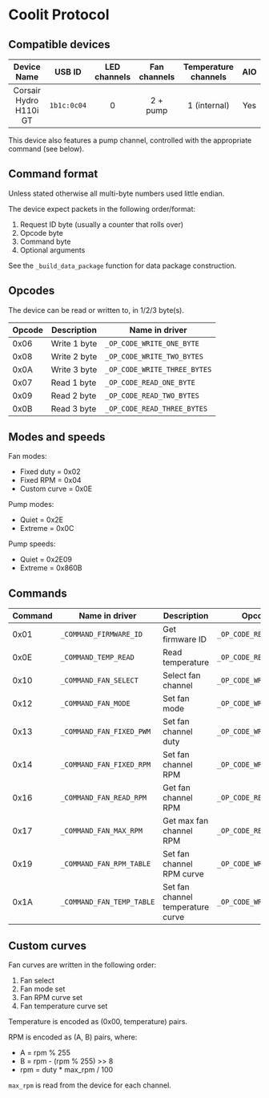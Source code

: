# Coolit Protocol

## Compatible devices

| Device Name | USB ID | LED channels | Fan channels | Temperature channels | AIO |
|:-----------:|:------:|:------------:|:------------:|:--------------------:|:---:|
| Corsair Hydro H110i GT | `1b1c:0c04` | 0 | 2 + pump | 1 (internal) | Yes |

This device also features a pump channel, controlled with the appropriate command (see below).

## Command format

Unless stated otherwise all multi-byte numbers used little endian.

The device expect packets in the following order/format:

1. Request ID byte (usually a counter that rolls over)
2. Opcode byte
3. Command byte
4. Optional arguments

See the `_build_data_package` function for data package construction.

## Opcodes

The device can be read or written to, in 1/2/3 byte(s).

|Opcode|Description|Name in driver|
|-|-|-|
|0x06|Write 1 byte|`_OP_CODE_WRITE_ONE_BYTE`|
|0x08|Write 2 byte|`_OP_CODE_WRITE_TWO_BYTES`|
|0x0A|Write 3 byte|`_OP_CODE_WRITE_THREE_BYTES`|
|0x07|Read 1 byte|`_OP_CODE_READ_ONE_BYTE`|
|0x09|Read 2 byte|`_OP_CODE_READ_TWO_BYTES`|
|0x0B|Read 3 byte|`_OP_CODE_READ_THREE_BYTES`|

## Modes and speeds

Fan modes:
- Fixed duty = 0x02
- Fixed RPM = 0x04
- Custom curve = 0x0E

Pump modes:
- Quiet = 0x2E
- Extreme = 0x0C

Pump speeds:
- Quiet = 0x2E09
- Extreme = 0x860B

## Commands

|Command|Name in driver|Description|Opcode to use|Arguments|
|-|-|-|-|-|
|0x01|`_COMMAND_FIRMWARE_ID`|Get firmware ID|`_OP_CODE_READ_TWO_BYTES`|n/a|
|0x0E|`_COMMAND_TEMP_READ`|Read temperature|`_OP_CODE_READ_TWO_BYTES`|n/a|
|0x10|`_COMMAND_FAN_SELECT`|Select fan channel|`_OP_CODE_WRITE_ONE_BYTE`|0x0 to 0x2 (fan1/fan2/pump)|
|0x12|`_COMMAND_FAN_MODE`|Set fan mode|`_OP_CODE_WRITE_ONE_BYTE`|See fan/pump modes|
|0x13|`_COMMAND_FAN_FIXED_PWM`|Set fan channel duty|`_OP_CODE_WRITE_ONE_BYTE`|duty as RPM|
|0x14|`_COMMAND_FAN_FIXED_RPM`|Set fan channel RPM|`_OP_CODE_WRITE_TWO_BYTES`|pump speed|
|0x16|`_COMMAND_FAN_READ_RPM`|Get fan channel RPM|`_OP_CODE_READ_TWO_BYTES`|n/a|
|0x17|`_COMMAND_FAN_MAX_RPM`|Get max fan channel RPM|`_OP_CODE_READ_TWO_BYTES`|n/a|
|0x19|`_COMMAND_FAN_RPM_TABLE`|Set fan channel RPM curve|`_OP_CODE_WRITE_THREE_BYTES`|duty encoded as RPM|
|0x1A|`_COMMAND_FAN_TEMP_TABLE`|Set fan channel temperature curve|`_OP_CODE_WRITE_THREE_BYTES`|temperature data|

## Custom curves

Fan curves are written in the following order:

1. Fan select
2. Fan mode set
3. Fan RPM curve set
4. Fan temperature curve set

Temperature is encoded as (0x00, temperature) pairs.

RPM is encoded as (A, B) pairs, where:

- A = rpm % 255
- B = rpm - (rpm % 255) >> 8
- rpm = duty * max_rpm / 100

`max_rpm` is read from the device for each channel.